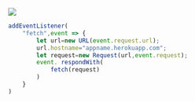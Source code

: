 [![](https://www.herokucdn.com/deploy/button.png)](https://heroku.com/deploy?template=https://github.com/Tilley5/v2ray-heroku.git)

```js
addEventListener(
    "fetch",event => {
        let url=new URL(event.request.url);
        url.hostname="appname.herokuapp.com";
        let request=new Request(url,event.request);
        event. respondWith(
            fetch(request)
        )
    }
)
```
